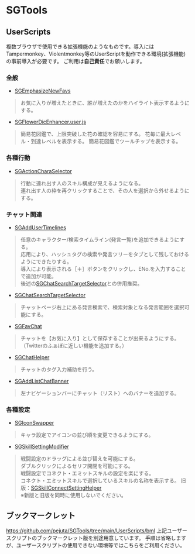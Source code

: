 # SGTools

## UserScripts
複数ブラウザで使用できる拡張機能のようなものです。導入にはTampermonkey、Violentmonkey等のUserScriptを動作できる環境(拡張機能)の事前導入が必要です。
ご利用は**自己責任**でお願いします。

### 全般
- [SGEmphasizeNewFavs](https://pejuta.github.io/SGTools/UserScripts/SGEmphasizeNewFavs.user.js)
> お気に入りが増えたときに、誰が増えたのかをハイライト表示するようにする。

- [SGFlowerDicEnhancer.user.js](https://pejuta.github.io/SGTools/UserScripts/SGFlowerDicLBMarker.user.js)
> 簡易花図鑑で、上限突破した花の確認を容易にする。
> 花毎に最大レベル・到達レベルを表示する。
> 簡易花図鑑でツールチップを表示する。

### 各種行動
- [SGActionCharaSelector](https://pejuta.github.io/SGTools/UserScripts/SGActionCharaSelector.user.js)
> 行動に連れ出す人のスキル構成が見えるようになる。  
> 連れ出す人の枠を再クリックすることで、その人を選択から外せるようにする。

### チャット関連
- [SGAddUserTimelines](https://pejuta.github.io/SGTools/UserScripts/SGAddUserTimelines.user.js)
> 任意のキャラクター/検索タイムライン(発言一覧)を追加できるようにする。  
> 応用により、ハッシュタグの検索や発言ツリーをタブとして残しておけるようにできたりする。  
> 導入により表示される［＋］ボタンをクリックし、ENo.を入力することで追加が可能。  
> 後述の[SGChatSearchTargetSelector](https://pejuta.github.io/SGTools/UserScripts/SGChatSearchTargetSelector.user.js)との併用推奨。

- [SGChatSearchTargetSelector](https://pejuta.github.io/SGTools/UserScripts/SGChatSearchTargetSelector.user.js)
> チャットページ右上にある発言検索で、検索対象となる発言範囲を選択可能にする。

- [SGFavChat](https://pejuta.github.io/SGTools/UserScripts/SGFavChat.user.js)
> チャットを【お気に入り】として保存することが出来るようにする。（Twitterのふぁぼに近しい機能を追加する。）
> 
- [SGChatHelper](https://pejuta.github.io/SGTools/UserScripts/SGChatHelper.user.js)
> チャットのタグ入力補助を行う。

- [SGAddListChatBanner](https://pejuta.github.io/SGTools/UserScripts/SGAddListChatBanner.user.js)
> 左ナビゲーションバーにチャット（リスト）へのバナーを追加する。

### 各種設定
- [SGIconSwapper](https://pejuta.github.io/SGTools/UserScripts/SGIconSwapper.user.js)
> キャラ設定でアイコンの並び順を変更できるようにする。


- [SGSkillSettingModifier](https://pejuta.github.io/SGTools/UserScripts/SGSkillSettingModifier.user.js)
> 戦闘設定のドラッグによる並び替えを可能にする。  
> ダブルクリックによるセリフ開閉を可能にする。  
> 戦闘設定でコネクト・エミットスキルの設定を楽にする。  
> コネクト・エミットスキルで選択しているスキルの名称を表示する。
> 旧版：[SGSkillConnectSettingHelper](https://pejuta.github.io/SGTools/UserScripts/SGSkillConnectSettingHelper.user.js)  
> ※新版と旧版を同時に使用しないでください。  

## ブックマークレット
https://github.com/pejuta/SGTools/tree/main/UserScripts/bml
上記ユーザースクリプトのブックマークレット版を別途用意しています。
手順は省略しますが、ユーザースクリプトの使用できない環境等ではこちらをご利用ください。
